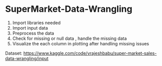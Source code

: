 # SuperMarket-Data-Wrangling

1. Import libraries needed
2. Import input data
3. Preprocess the data
4. Check for missing or null data , handle the missing data
5. Visualize the each column in plotting after handling missing issues

Dataset: https://www.kaggle.com/code/vrajeshbabu/super-market-sales-data-wrangling/input
